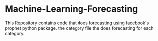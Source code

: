 # Machine-Learning-Forecasting

This Repository contains code that does forecasting using facebook's prophet python package. the category file the does forecasting for each category.
